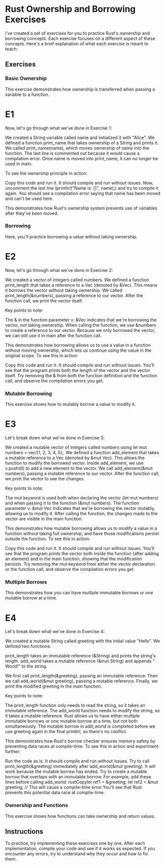 # Rust Ownership and Borrowing Exercises

I've created a set of exercises for you to practice Rust's ownership and borrowing concepts. Each exercise focuses on a different aspect of these concepts. Here's a brief explanation of what each exercise is meant to teach:

## Exercises

### Basic Ownership

This exercise demonstrates how ownership is transferred when passing a variable to a function.

# E1

Now, let's go through what we've done in Exercise 1:

We created a String variable called name and initialized it with "Alice".
We defined a function print_name that takes ownership of a String and prints it.
We called print_name(name), which moves ownership of name into the function.
The last line is commented out because it would cause a compilation error. Once name is moved into print_name, it can no longer be used in main.

To see the ownership principle in action:

Copy this code and run it. It should compile and run without issues.
Now, uncomment the last line (println!("Name is: {}", name);) and try to compile it again.
You should see a compilation error saying that name has been moved and can't be used here.

This demonstrates how Rust's ownership system prevents use of variables after they've been moved.

### Borrowing

Here, you'll practice borrowing a value without taking ownership.

# E2

Now, let's go through what we've done in Exercise 2:

We created a vector of integers called numbers.
We defined a function print_length that takes a reference to a Vec<i32> (denoted by &Vec<i32>). This means it borrows the vector without taking ownership.
We called print_length(&numbers), passing a reference to our vector.
After the function call, we print the vector itself.

Key points to note:

The & in the function parameter v: &Vec<i32> indicates that we're borrowing the vector, not taking ownership.
When calling the function, we use &numbers to create a reference to our vector.
Because we only borrowed the vector, we can still use it in main after the function call.

This demonstrates how borrowing allows us to use a value in a function without moving ownership, which lets us continue using the value in the original scope.
To see this in action:

Copy this code and run it. It should compile and run without issues.
You'll see that the program prints both the length of the vector and the vector itself.
Try removing the & from both the function definition and the function call, and observe the compilation errors you get.

### Mutable Borrowing

This exercise shows how to mutably borrow a value to modify it.

# E3

Let's break down what we've done in Exercise 3:

We created a mutable vector of integers called numbers using let mut numbers = vec![1, 2, 3, 4, 5];.
We defined a function add_element that takes a mutable reference to a Vec<i32> (denoted by &mut Vec<i32>). This allows the function to modify the borrowed vector.
Inside add_element, we use v.push(6) to add a new element to the vector.
We call add_element(&mut numbers), passing a mutable reference to our vector.
After the function call, we print the vector to see the changes.

Key points to note:

The mut keyword is used both when declaring the vector (let mut numbers) and when passing it to the function (&mut numbers).
The function parameter v: &mut Vec<i32> indicates that we're borrowing the vector mutably, allowing us to modify it.
After calling the function, the changes made to the vector are visible in the main function.

This demonstrates how mutable borrowing allows us to modify a value in a function without taking full ownership, and have those modifications persist outside the function.
To see this in action:

Copy this code and run it. It should compile and run without issues.
You'll see that the program prints the vector both inside the function (after adding an element) and in the main function, showing that the modification persists.
Try removing the mut keyword from either the vector declaration or the function call, and observe the compilation errors you get.

### Multiple Borrows

This demonstrates how you can have multiple immutable borrows or one mutable borrow at a time.

# E4

Let's break down what we've done in Exercise 4:

We created a mutable String called greeting with the initial value "Hello".
We defined two functions:

print_length takes an immutable reference (&String) and prints the string's length.
add_world takes a mutable reference (&mut String) and appends " World!" to the string.

We first call print_length(&greeting), passing an immutable reference.
Then we call add_world(&mut greeting), passing a mutable reference.
Finally, we print the modified greeting in the main function.

Key points to note:

The print_length function only needs to read the string, so it takes an immutable reference.
The add_world function needs to modify the string, so it takes a mutable reference.
Rust allows us to have either multiple immutable borrows or one mutable borrow at a time, but not both simultaneously.
The mutable borrow in add_world is completed before we use greeting again in the final println!, so there's no conflict.

This demonstrates how Rust's borrow checker ensures memory safety by preventing data races at compile-time.
To see this in action and experiment further:

Run the code as is. It should compile and run without issues.
Try to call print_length(&greeting) immediately after add_world(&mut greeting). It will work because the mutable borrow has ended.
Try to create a mutable borrow that overlaps with an immutable borrow. For example, add these lines before calling add_world:
rustCopylet ref1 = &greeting;
let ref2 = &mut greeting; // This will cause a compile-time error
You'll see that Rust prevents this potential data race at compile-time.

### Ownership and Functions

This exercise shows how functions can take ownership and return values.

## Instructions

To practice, try implementing these exercises one by one. After each implementation, compile your code and see if it works as expected. If you encounter any errors, try to understand why they occur and how to fix them.
